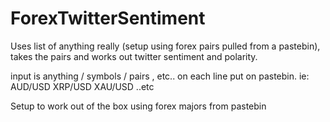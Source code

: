 # ForexTwitterSentiment
Uses list of anything really (setup using forex pairs pulled from a pastebin), takes the pairs and works out twitter sentiment and polarity.

input is anything / symbols / pairs , etc.. on each line put on pastebin.
ie:
AUD/USD
XRP/USD
XAU/USD
..etc

Setup to work out of the box using forex majors from pastebin


